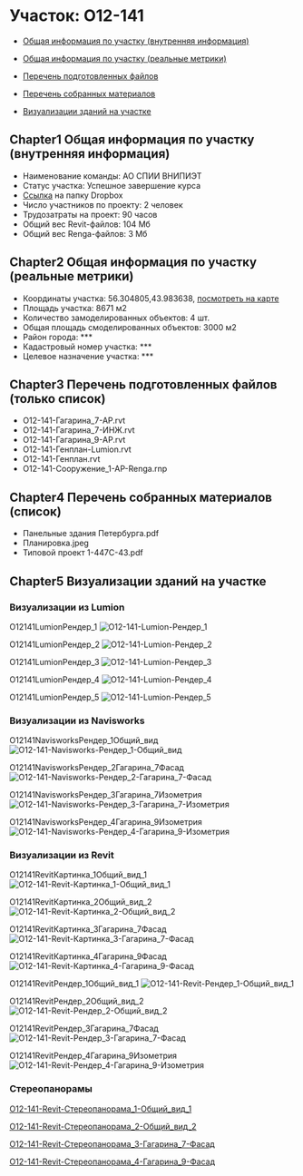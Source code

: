 # Участок: O12-141

* [Общая информация по участку (внутренняя информация)](#Chapter1)

* [Общая информация по участку (реальные метрики)](#Chapter2)

* [Перечень подготовленных файлов](#Chapter3)

* [Перечень собранных материалов](#Chapter4)

* [Визуализации зданий на участке](#Chapter5)

## <a id="test">Chapter1</a> Общая информация по участку (внутренняя информация)
+ Наименование команды: АО СПИИ ВНИПИЭТ
+ Статус участка: Успешное завершение курса
+ [Ссылка](https://www.dropbox.com/sh/wvvgv1nw1iqred9/AABwmKOhxzLTv9UGH5jThAH_a/O12_141?dl=0) на папку Dropbox
+ Число участников по проекту: 2 человек
+ Трудозатраты на проект: 90 часов
+ Общий вес Revit-файлов: 104 Мб
+ Общий вес Renga-файлов: 3 Мб
## <a id="test">Chapter2</a> Общая информация по участку (реальные метрики)
+ Координаты участка: 56.304805,43.983638, [посмотреть на карте](https://yandex.ru/maps/47/nizhny-novgorod/?ll=56.304805%2C43.983638&z=19)
+ Площадь участка: 8671 м2
+ Количество замоделированных объектов: 4 шт.
+ Общая площадь смоделированных объектов: 3000 м2
+ Район города: *** 
+ Кадастровый номер участка: *** 
+ Целевое назначение участка: *** 
## <a id="test">Chapter3</a> Перечень подготовленных файлов (только список)
+ O12-141-Гагарина_7-АР.rvt
+ O12-141-Гагарина_7-ИНЖ.rvt
+ O12-141-Гагарина_9-АР.rvt
+ O12-141-Генплан-Lumion.rvt
+ O12-141-Генплан.rvt
+ O12-141-Сооружение_1-АР-Renga.rnp
## <a id="test">Chapter4</a> Перечень собранных материалов (список)
+ Панельные здания Петербурга.pdf
+ Планировка.jpeg
+ Типовой проект 1-447С-43.pdf
## <a id="test">Chapter5</a> Визуализации зданий на участке
### Визуализации из Lumion
O12141LumionРендер_1
![O12-141-Lumion-Рендер_1](/Images/O12_141/O12-141-Lumion-Рендер_1_Compressed.jpg)

O12141LumionРендер_2
![O12-141-Lumion-Рендер_2](/Images/O12_141/O12-141-Lumion-Рендер_2_Compressed.jpg)

O12141LumionРендер_3
![O12-141-Lumion-Рендер_3](/Images/O12_141/O12-141-Lumion-Рендер_3_Compressed.jpg)

O12141LumionРендер_4
![O12-141-Lumion-Рендер_4](/Images/O12_141/O12-141-Lumion-Рендер_4_Compressed.jpg)

O12141LumionРендер_5
![O12-141-Lumion-Рендер_5](/Images/O12_141/O12-141-Lumion-Рендер_5_Compressed.jpg)

### Визуализации из Navisworks
O12141NavisworksРендер_1Общий_вид
![O12-141-Navisworks-Рендер_1-Общий_вид](/Images/O12_141/O12-141-Navisworks-Рендер_1-Общий_вид_Compressed.jpg)

O12141NavisworksРендер_2Гагарина_7Фасад
![O12-141-Navisworks-Рендер_2-Гагарина_7-Фасад](/Images/O12_141/O12-141-Navisworks-Рендер_2-Гагарина_7-Фасад_Compressed.jpg)

O12141NavisworksРендер_3Гагарина_7Изометрия
![O12-141-Navisworks-Рендер_3-Гагарина_7-Изометрия](/Images/O12_141/O12-141-Navisworks-Рендер_3-Гагарина_7-Изометрия_Compressed.jpg)

O12141NavisworksРендер_4Гагарина_9Изометрия
![O12-141-Navisworks-Рендер_4-Гагарина_9-Изометрия](/Images/O12_141/O12-141-Navisworks-Рендер_4-Гагарина_9-Изометрия_Compressed.jpg)

### Визуализации из Revit
O12141RevitКартинка_1Общий_вид_1
![O12-141-Revit-Картинка_1-Общий_вид_1](/Images/O12_141/O12-141-Revit-Картинка_1-Общий_вид_1_Compressed.jpg)

O12141RevitКартинка_2Общий_вид_2
![O12-141-Revit-Картинка_2-Общий_вид_2](/Images/O12_141/O12-141-Revit-Картинка_2-Общий_вид_2_Compressed.jpg)

O12141RevitКартинка_3Гагарина_7Фасад
![O12-141-Revit-Картинка_3-Гагарина_7-Фасад](/Images/O12_141/O12-141-Revit-Картинка_3-Гагарина_7-Фасад_Compressed.jpg)

O12141RevitКартинка_4Гагарина_9Фасад
![O12-141-Revit-Картинка_4-Гагарина_9-Фасад](/Images/O12_141/O12-141-Revit-Картинка_4-Гагарина_9-Фасад_Compressed.jpg)

O12141RevitРендер_1Общий_вид_1
![O12-141-Revit-Рендер_1-Общий_вид_1](/Images/O12_141/O12-141-Revit-Рендер_1-Общий_вид_1_Compressed.jpg)

O12141RevitРендер_2Общий_вид_2
![O12-141-Revit-Рендер_2-Общий_вид_2](/Images/O12_141/O12-141-Revit-Рендер_2-Общий_вид_2_Compressed.jpg)

O12141RevitРендер_3Гагарина_7Фасад
![O12-141-Revit-Рендер_3-Гагарина_7-Фасад](/Images/O12_141/O12-141-Revit-Рендер_3-Гагарина_7-Фасад_Compressed.jpg)

O12141RevitРендер_4Гагарина_9Изометрия
![O12-141-Revit-Рендер_4-Гагарина_9-Изометрия](/Images/O12_141/O12-141-Revit-Рендер_4-Гагарина_9-Изометрия_Compressed.jpg)

### Стереопанорамы
[O12-141-Revit-Стереопанорама_1-Общий_вид_1](https://pano.autodesk.com/pano.html?url=jpgs/ee2f4439-a9aa-40ad-b69b-7b1ef24e5499&version=2)

[O12-141-Revit-Стереопанорама_2-Общий_вид_2](https://pano.autodesk.com/pano.html?url=jpgs/c431aad9-547a-4627-9151-3b7b972a7b4d&version=2)

[O12-141-Revit-Стереопанорама_3-Гагарина_7-Фасад](https://pano.autodesk.com/pano.html?url=jpgs/cc0f7f5c-43d1-4b44-afe1-bb458e12e860&version=2)

[O12-141-Revit-Стереопанорама_4-Гагарина_9-Фасад](https://pano.autodesk.com/pano.html?url=jpgs/55eff3a4-cb41-479a-90ab-7cc4929c28d2&version=2)

